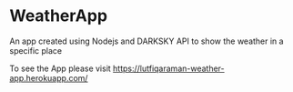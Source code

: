 # WeatherApp
An app created using Nodejs and DARKSKY API to show the weather in a specific place

To see the App please visit
https://lutfiqaraman-weather-app.herokuapp.com/
